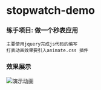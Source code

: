 # stopwatch-demo
### 练手项目: 做一个秒表应用

```
主要使用jquery完成js代码的编写
打表动画效果要引入animate.css 插件
```
### 效果展示

![演示动画](https://github.com/Guanghsy2000/stopwatch-demo/演示动画/demo.gif)
